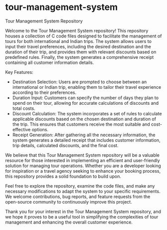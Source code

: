 # tour-management-system
Tour Management System Repository

Welcome to the Tour Management System repository! This repository houses a collection of C code files designed to facilitate the management of tours for both international and Indian trips. The system allows users to input their travel preferences, including the desired destination and the duration of their trip, and provides them with relevant discounts based on predefined rules. Finally, the system generates a comprehensive receipt containing all customer information details.

Key Features:
- Destination Selection: Users are prompted to choose between an international or Indian trip, enabling them to tailor their travel experience according to their preferences.
- Duration Input: Customers can specify the number of days they plan to spend on their tour, allowing for accurate calculations of discounts and total costs.
- Discount Calculation: The system incorporates a set of rules to calculate applicable discounts based on the chosen destination and duration of the trip. This ensures that customers receive the most suitable and cost-effective options.
- Receipt Generation: After gathering all the necessary information, the system generates a detailed receipt that includes customer information, trip details, calculated discounts, and the final cost.

We believe that this Tour Management System repository will be a valuable resource for those interested in implementing an efficient and user-friendly solution for managing tour operations. Whether you are a developer looking for inspiration or a travel agency seeking to enhance your booking process, this repository provides a solid foundation to build upon.

Feel free to explore the repository, examine the code files, and make any necessary modifications to adapt the system to your specific requirements. We welcome contributions, bug reports, and feature requests from the open-source community to continuously improve this project.

Thank you for your interest in the Tour Management System repository, and we hope it proves to be a useful tool in simplifying the complexities of tour management and enhancing the overall customer experience.
